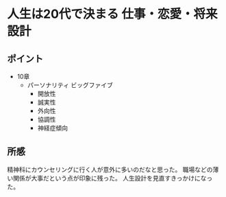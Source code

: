 # 人生は20代で決まる 仕事・恋愛・将来設計

## ポイント
* 10章
    * パーソナリティ ビッグファイブ
        * 開放性
        * 誠実性
        * 外向性
        * 協調性
        * 神経症傾向

## 所感
精神科にカウンセリングに行く人が意外に多いのだなと思った。
職場などの薄い関係が大事だという点が印象に残った。
人生設計を見直すきっかけになった。




